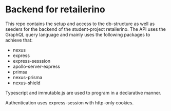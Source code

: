 # Backend for retailerino

This repo contains the setup and access to the db-structure as well as seeders for the backend of the student-project retailerino. The API uses the GraphQL query language and mainly uses the following packages to achieve that:

- nexus
- express
- express-sesssion
- apollo-server-express
- primsa
- nexus-prisma
- nexus-shield

Typescript and immutable.js are used to program in a declarative manner.

Authentication uses express-session with http-only cookies.
